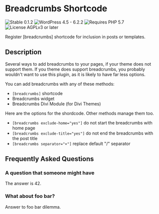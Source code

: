 # Breadcrumbs Shortcode

![Stable 0.1.2](https://badgen.net/badge/Stable/0.1.2/00aa00)
![WordPress 4.5 - 6.2.2](https://badgen.net/badge/WordPress/4.5%20-%206.2.2/3858e9)
![Requires PHP 5.7](https://badgen.net/badge/PHP/5.7/7884bf)
![License AGPLv3 or later](https://badgen.net/badge/License/AGPLv3%20or%20later/552b55)

Register [breadcrumbs] shortcode for inclusion in posts or templates.

## Description

Several ways to add breadcrumbs to your pages, if your theme does not support them.
If you theme does support breadcrumbs, you probably wouldn't want to use this plugin, as it is likely to have far less options.

You can add breadcrumbs with any of these methods:

- `[breadcrumbs]` shortcode
- Breadcrumbs widget
- Breadcrumbs Divi Module (for Divi Themes)

Here are the options for the shordcode. Other methods manage them too.

- `[breadcrumbs exclude-home="yes"]` do not start the breadcrumbs with home page
- `[breadcrumbs exclude-title="yes"]` do not end the breadcrumbs with the post title
- `[breadcrumbs separator="×"]` replace default "/" separator

## Frequently Asked Questions

### A question that someone might have

The answer is 42.

### What about foo bar?

Answer to foo bar dilemma.

